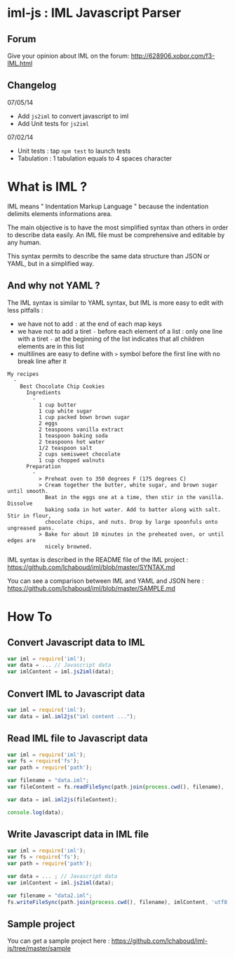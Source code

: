 iml-js : IML Javascript Parser
===

Forum
---
Give your opinion about IML on the forum: http://628906.xobor.com/f3-IML.html

Changelog
---
07/05/14
* Add ```js2iml``` to convert javascript to iml
* Add Unit tests for ```js2iml```

07/02/14
* Unit tests : tap ```npm test``` to launch tests
* Tabulation : 1 tabulation equals to 4 spaces character

What is IML ?
===

IML means " Indentation Markup Language " because the indentation delimits elements informations area.

The main objective  is to have the most simplified syntax than others in order to describe data easily.
An IML file must be comprehensive and editable by any human.

This syntax permits to describe the same data structure than JSON or YAML, but in a simplified way.

And why not YAML ?
---
The IML syntax is similar to YAML syntax, but IML is more easy to edit with less pitfalls :
 - we have not to add ```:``` at the end of each map keys
 - we have not to add a tiret ```-``` before each element of a list : only one line with a tiret ```-``` at the beginning of the list indicates that all children elements are in this list
 - multilines are easy to define with ```>``` symbol before the first line with no break line after it

```
My recipes
  -
    Best Chocolate Chip Cookies
      Ingredients
        -
          1 cup butter
          1 cup white sugar
          1 cup packed bown brown sugar
          2 eggs
          2 teaspoons vanilla extract
          1 teaspoon baking soda
          2 teaspoons hot water
          1/2 teaspoon salt
          2 cups semisweet chocolate
          1 cup chopped walnuts
      Preparation
        -
          > Preheat oven to 350 degrees F (175 degrees C)
          > Cream together the butter, white sugar, and brown sugar until smooth. 
            Beat in the eggs one at a time, then stir in the vanilla. Dissolve 
            baking soda in hot water. Add to batter along with salt. Stir in flour, 
            chocolate chips, and nuts. Drop by large spoonfuls onto ungreased pans.
          > Bake for about 10 minutes in the preheated oven, or until edges are 
            nicely browned.
```

IML syntax is described in the README file of the IML project : 
https://github.com/lchaboud/iml/blob/master/SYNTAX.md

You can see a comparison between IML and YAML and JSON here :
https://github.com/lchaboud/iml/blob/master/SAMPLE.md

How To
===

Convert Javascript data to IML
---
```js
var iml = require('iml');
var data = ... // Javascript data
var imlContent = iml.js2iml(data);
```

Convert IML to Javascript data
---
```js
var iml = require('iml');
var data = iml.iml2js("iml content ...");
```

Read IML file to Javascript data
---
```js
var iml = require('iml');
var fs = require('fs');
var path = require('path');

var filename = "data.iml";
var fileContent = fs.readFileSync(path.join(process.cwd(), filename), 'utf8');

var data = iml.iml2js(fileContent);

console.log(data);
```

Write Javascript data in IML file
---
```js
var iml = require('iml');
var fs = require('fs');
var path = require('path');

var data = ... ; // Javascript data
var imlContent = iml.js2iml(data);

var filename = "data2.iml";
fs.writeFileSync(path.join(process.cwd(), filename), imlContent, 'utf8');
```

Sample project
---
You can get a sample project here :
https://github.com/lchaboud/iml-js/tree/master/sample
